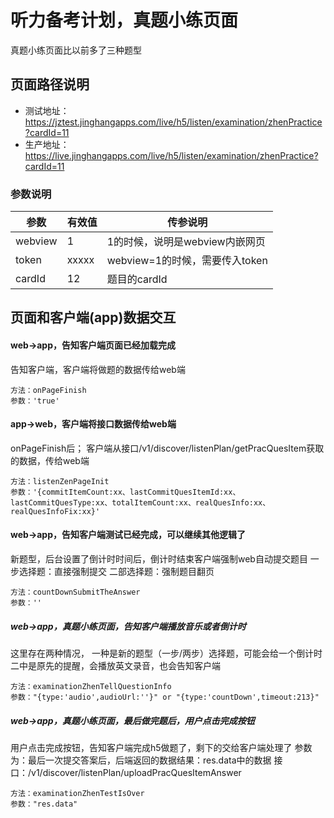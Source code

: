 <!-- 页面大标题 -->
# 听力备考计划，真题小练页面

<!-- 页面说明 -->
真题小练页面比以前多了三种题型


<!--页面路径说明-->
## 页面路径说明
- 测试地址：https://jztest.jinghangapps.com/live/h5/listen/examination/zhenPractice?cardId=11
- 生产地址：https://live.jinghangapps.com/live/h5/listen/examination/zhenPractice?cardId=11
### 参数说明
| 参数 | 有效值 | 传参说明 |
|--------|---------|---------|
|webview | 1 | 1的时候，说明是webview内嵌网页 | 
|token | xxxxx | webview=1的时候，需要传入token | 
|cardId | 12 | 题目的cardId | 

<!-- 页面bridge交互说明 -->
## 页面和客户端(app)数据交互

#### web→app，告知客户端页面已经加载完成
告知客户端，客户端将做题的数据传给web端
```
方法：onPageFinish
参数：'true'
```

#### app→web，客户端将接口数据传给web端
onPageFinish后；
客户端从接口/v1/discover/listenPlan/getPracQuesItem获取的数据，传给web端
```
方法：listenZenPageInit
参数：'{commitItemCount:xx、lastCommitQuesItemId:xx、lastCommitQuesType:xx、totalItemCount:xx、realQuesInfo:xx、realQuesInfoFix:xx}'
```

#### web→app，告知客户端测试已经完成，可以继续其他逻辑了
新题型，后台设置了倒计时时间后，倒计时结束客户端强制web自动提交题目
一步选择题：直接强制提交
二部选择题：强制题目翻页
```
方法：countDownSubmitTheAnswer
参数：''
```
##### web→app，真题小练页面，告知客户端播放音乐或者倒计时
这里存在两种情况，
一种是新的题型（一步/两步）选择题，可能会给一个倒计时
二中是原先的提醒，会播放英文录音，也会告知客户端
```
方法：examinationZhenTellQuestionInfo
参数："{type:'audio',audioUrl:''}" or "{type:'countDown',timeout:213}"
```
##### web→app，真题小练页面，最后做完题后，用户点击完成按钮
用户点击完成按钮，告知客户端完成h5做题了，剩下的交给客户端处理了
参数为：最后一次提交答案后，后端返回的数据结果：res.data中的数据
接口：/v1/discover/listenPlan/uploadPracQuesItemAnswer
```
方法：examinationZhenTestIsOver
参数："res.data"
```